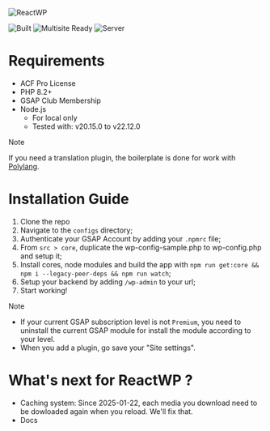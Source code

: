 ![ReactWP](https://reactwp.com/github-image/banner-black.jpg)

![Built](https://img.shields.io/badge/Built-Webpack-blue)
![Multisite Ready](https://img.shields.io/badge/Work%20With%20Multisite-Yes-brightgreen)
![Server](https://img.shields.io/badge/Server-PHP-orange)

# Requirements
- ACF Pro License
- PHP 8.2+
- GSAP Club Membership
- Node.js
	- For local only
	- Tested with: v20.15.0 to v22.12.0

> [!NOTE]
> If you need a translation plugin, the boilerplate is done for work with [Polylang](https://polylang.pro/).

# Installation Guide
1. Clone the repo
2. Navigate to the `configs` directory;
3. Authenticate your GSAP Account by adding your `.npmrc` file;
4. From `src > core`, duplicate the wp-config-sample.php to wp-config.php and setup it;
5. Install cores, node modules and build the app with `npm run get:core && npm i --legacy-peer-deps && npm run watch`;
6. Setup your backend by adding `/wp-admin` to your url;
7. Start working!

> [!NOTE]
> - If your current GSAP subscription level is not `Premium`, you need to uninstall the current GSAP module for install the module according to your level.
> - When you add a plugin, go save your "Site settings".


# What's next for ReactWP ?
- Caching system: Since 2025-01-22, each media you download need to be dowloaded again when you reload. We'll fix that.
- Docs